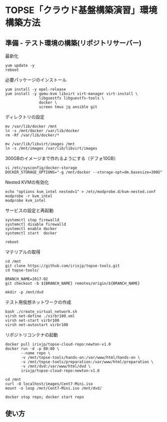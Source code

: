 TOPSE「クラウド基盤構築演習」環境構築方法
=========

準備 - テスト環境の構築(リポジトリサーバー)
------------

最新化
```
yum update -y
reboot
```

必要パッケージのインストール
```
yum install -y epel-release
yum install -y qemu-kvm libvirt virt-manager virt-install \
               libguestfs libguestfs-tools \
               docker \
               screen tmux jq ansible git
```

ディレクトリの設定
```
mv /var/lib/docker /mnt
ln -s /mnt/docker /var/lib/docker
rm -Rf /var/lib/docker/*

mv /var/lib/libvirt/images /mnt
ln -s /mnt/images /var/lib/libvirt/images
```

300GBのイメージまで作れるようにする（デフォ10GB）
```
vi /etc/sysconfig/docker-storage
DOCKER_STORAGE_OPTIONS="-g /mnt/docker --storage-opt=dm.basesize=300G"
```

Nested KVMの有効化
```
echo "options kvm_intel nested=1" > /etc/modprobe.d/kvm-nested.conf
modprobe -r kvm_intel
modprobe kvm_intel
```

サービスの設定と再起動
```
systemctl stop firewalld
systemctl disable firewalld
systemctl enable docker
systemctl start  docker

reboot
```

マテリアルの取得
```
cd /mnt
git clone https://github.com/irixjp/topse-tools.git
cd topse-tools/

BRANCH_NAME=2017-02
git checkout -b ${BRANCH_NAME} remotes/origin/${BRANCH_NAME}

mkdir -p /mnt/dvd
```

テスト用仮想ネットワークの作成
```
bash ./create_virtual_network.sh
virsh net-define ./virbr100.xml
virsh net-start virbr100
virsh net-autostart virbr100
```

リポジトリコンテナの起動
```
docker pull irixjp/topse-cloud-repo:newton-v1.0
docker run -d -p 80:80 \
       --name repo \
       -v /mnt/topse-tools/hands-on:/var/www/html/hands-on \
       -v /mnt/topse-tools/preparation:/var/www/html/preparation \
       -v /mnt/dvd:/var/www/html/dvd \
       irixjp/topse-cloud-repo:newton-v1.0

cd /mnt
curl -O localhost/images/Cent7-Mini.iso
mount -o loop /mnt/Cent7-Mini.iso /mnt/dvd/

docker stop repo; docker start repo
```


使い方
------------

